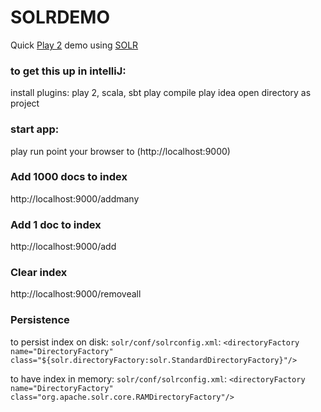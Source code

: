 SOLRDEMO
========

Quick [Play 2](http://www.playframework.org/) demo using [SOLR](http://lucene.apache.org/solr/)

### to get this up in intelliJ:
install plugins: play 2, scala, sbt
play compile
play idea
open directory as project

### start app:
play run
point your browser to (http://localhost:9000)

### Add 1000 docs to index
http://localhost:9000/addmany

### Add 1 doc to index
http://localhost:9000/add

### Clear index
http://localhost:9000/removeall

### Persistence
to persist index on disk:
`solr/conf/solrconfig.xml`:
    `<directoryFactory name="DirectoryFactory" class="${solr.directoryFactory:solr.StandardDirectoryFactory}"/>`

to have index in memory:
`solr/conf/solrconfig.xml`:
  `<directoryFactory name="DirectoryFactory" class="org.apache.solr.core.RAMDirectoryFactory"/>`
